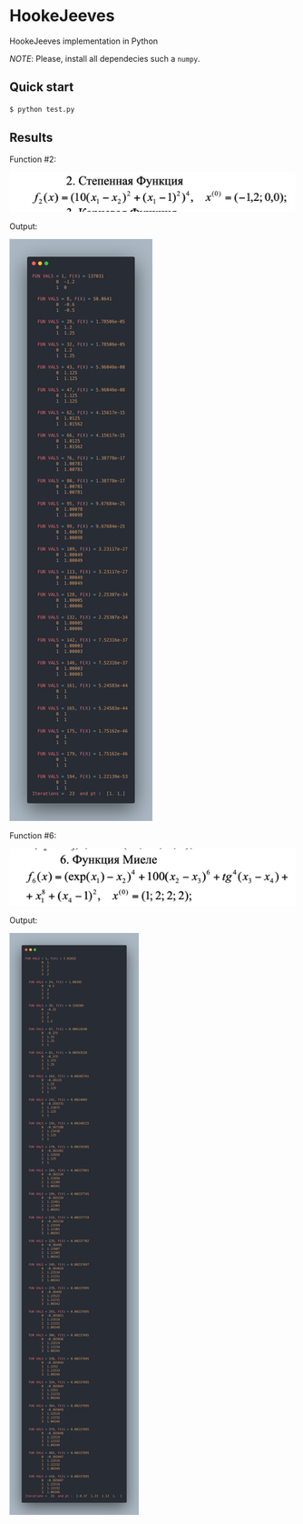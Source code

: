 # HookeJeeves

HookeJeeves implementation in Python

_NOTE_: Please, install all dependecies such a `numpy`.

## Quick start

```sh
$ python test.py
```

## Results

Function #2:

![Function #2](./assets/f2.png)

Output:

![Function #2 - Result](./assets/f2_result.png)

Function #6:

![Function #6](./assets/f6.png)

Output:

![Function #6 - Result](./assets/f6_result.png)

